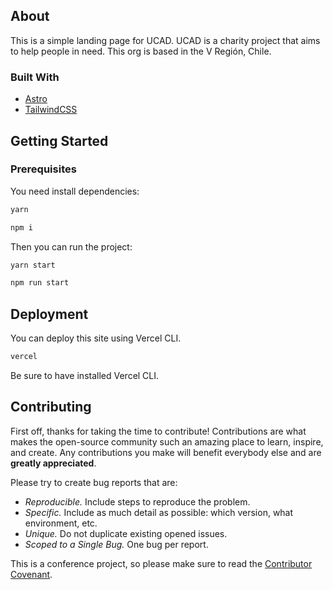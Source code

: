 ## About

This is a simple landing page for UCAD. UCAD is a charity project that aims to help people in need. This org is based in the V Región, Chile.

### Built With

- [Astro](https://astro.build/)
- [TailwindCSS](https://tailwindcss.com/)

## Getting Started

### Prerequisites

You need install dependencies:

```sh
yarn
```

```sh
npm i
```

Then you can run the project:

```sh
yarn start
```

```sh
npm run start
```

## Deployment

You can deploy this site using Vercel CLI.

```sh
vercel
```

Be sure to have installed Vercel CLI.

## Contributing

First off, thanks for taking the time to contribute! Contributions are what makes the open-source community such an amazing place to learn, inspire, and create. Any contributions you make will benefit everybody else and are **greatly appreciated**.

Please try to create bug reports that are:

- _Reproducible._ Include steps to reproduce the problem.
- _Specific._ Include as much detail as possible: which version, what environment, etc.
- _Unique._ Do not duplicate existing opened issues.
- _Scoped to a Single Bug._ One bug per report.

This is a conference project, so please make sure to read the [Contributor Covenant](https://contributor-covenant.org/).
